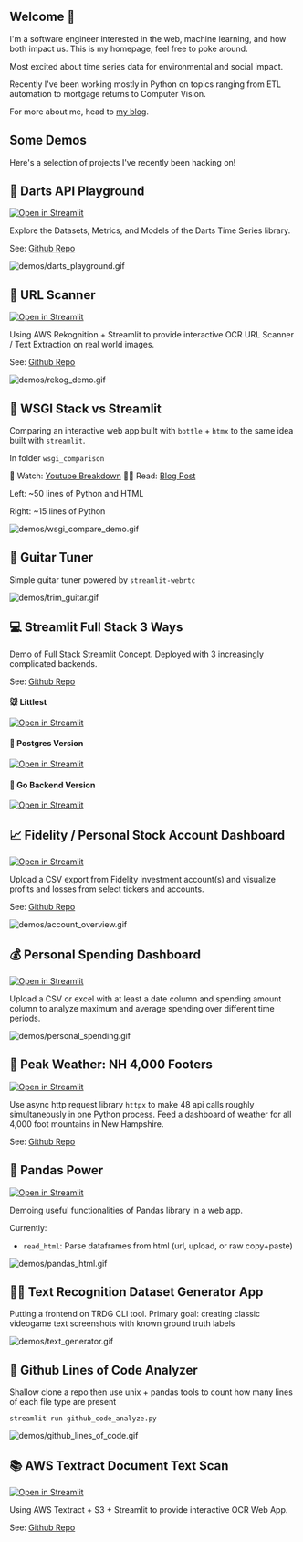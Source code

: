 ## Welcome 🍻

I'm a software engineer interested in the web, machine learning, and how both impact us. This is my homepage, feel free
to poke around.

Most excited about time series data for environmental and social impact.

Recently I've been working mostly in Python on topics ranging from ETL automation to mortgage returns to Computer
Vision.

For more about me, head to [my blog](https://tech.gerardbentley.com/).

## Some Demos

Here's a selection of projects I've recently been hacking on!

## :dart: Darts API Playground

[![Open in Streamlit](https://static.streamlit.io/badges/streamlit_badge_black_white.svg)](https://share.streamlit.io/gerardrbentley/darts-playground/main)

Explore the Datasets, Metrics, and Models of the Darts Time Series library.

See: [Github Repo](https://github.com/gerardrbentley/darts-playground)

![demos/darts_playground.gif](demos/darts_playground.gif)

## :link: URL Scanner

[![Open in Streamlit](https://static.streamlit.io/badges/streamlit_badge_black_white.svg)](https://share.streamlit.io/gerardrbentley/streamlit-url-scanner/main/streamlit_app/streamlit_app.py)

Using AWS Rekognition + Streamlit to provide interactive OCR URL Scanner / Text Extraction on real world images.

See: [Github Repo](https://github.com/gerardrbentley/streamlit-url-scanner)

![demos/rekog_demo.gif](demos/rekog_demo.gif)

## 🥞 WSGI Stack vs Streamlit

Comparing an interactive web app built with `bottle` + `htmx` to the same idea built with `streamlit`.

In folder `wsgi_comparison`

🎥 Watch: [Youtube Breakdown](https://www.youtube.com/watch?v=4V3VACzOmrI&t=2s)
✍🏻 Read: [Blog Post](https://tech.gerardbentley.com/streamlit/python/beginner/2022/03/23/bottle-htmx-streamlit.html)

Left: ~50 lines of Python and HTML

Right: ~15 lines of Python

![demos/wsgi_compare_demo.gif](demos/wsgi_compare_demo.gif)

## 🎸 Guitar Tuner

Simple guitar tuner powered by `streamlit-webrtc`

![demos/trim_guitar.gif](demos/trim_guitar.gif)

## :computer: Streamlit Full Stack 3 Ways

Demo of Full Stack Streamlit Concept.
Deployed with 3 increasingly complicated backends.

See: [Github Repo](https://github.com/gerardrbentley/streamlit-fullstack)

#### :mouse: Littlest

[![Open in Streamlit](https://static.streamlit.io/badges/streamlit_badge_black_white.svg)](https://share.streamlit.io/gerardrbentley/streamlit-fullstack/app.py)

#### :elephant: Postgres Version

[![Open in Streamlit](https://static.streamlit.io/badges/streamlit_badge_black_white.svg)](https://streamlit-postgres.gerardbentley.com/)

#### :rat: Go Backend Version

[![Open in Streamlit](https://static.streamlit.io/badges/streamlit_badge_black_white.svg)](https://st-pg-go.gerardbentley.com/)

## :chart_with_upwards_trend: Fidelity / Personal Stock Account Dashboard

[![Open in Streamlit](https://static.streamlit.io/badges/streamlit_badge_black_white.svg)](https://share.streamlit.io/gerardrbentley/fidelity-account-overview/main/app.py)

Upload a CSV export from Fidelity investment account(s) and visualize profits and losses from select tickers and accounts.

See: [Github Repo](https://github.com/gerardrbentley/fidelity-account-overview)

![demos/account_overview.gif](demos/account_overview.gif)

## 💰 Personal Spending Dashboard

[![Open in Streamlit](https://static.streamlit.io/badges/streamlit_badge_black_white.svg)](https://share.streamlit.io/gerardrbentley/streamlit-random/main/personal_spending.py)

Upload a CSV or excel with at least a date column and spending amount column to analyze maximum and average spending over different time periods.

![demos/personal_spending.gif](demos/personal_spending.gif)

## :mount_fuji: Peak Weather: NH 4,000 Footers

[![Open in Streamlit](https://static.streamlit.io/badges/streamlit_badge_black_white.svg)](https://share.streamlit.io/gerardrbentley/peak-weather/main/streamlit_app/streamlit_app.py)

Use async http request library `httpx` to make 48 api calls roughly simultaneously in one Python process.
Feed a dashboard of weather for all 4,000 foot mountains in New Hampshire.

See: [Github Repo](https://github.com/gerardrbentley/peak-weather)

## 🐼 Pandas Power

[![Open in Streamlit](https://static.streamlit.io/badges/streamlit_badge_black_white.svg)](https://share.streamlit.io/gerardrbentley/streamlit-random/main/pandas_power.py)

Demoing useful functionalities of Pandas library in a web app.

Currently:

- `read_html`: Parse dataframes from html (url, upload, or raw copy+paste)

![demos/pandas_html.gif](demos/pandas_html.gif)

## ✍🏻 Text Recognition Dataset Generator App

Putting a frontend on TRDG CLI tool.
Primary goal: creating classic videogame text screenshots with known ground truth labels

![demos/text_generator.gif](demos/text_generator.gif)

## 🐙 Github Lines of Code Analyzer

Shallow clone a repo then use unix + pandas tools to count how many lines of each file type are present

`streamlit run github_code_analyze.py`

![demos/github_lines_of_code.gif](demos/github_lines_of_code.gif)

## :books: AWS Textract Document Text Scan

[![Open in Streamlit](https://static.streamlit.io/badges/streamlit_badge_black_white.svg)](https://share.streamlit.io/gerardrbentley/textract-streamlit-example/main/streamlit_app/streamlit_app.py)

Using AWS Textract + S3 + Streamlit to provide interactive OCR Web App.

See: [Github Repo](https://github.com/gerardrbentley/textract-streamlit-example)
